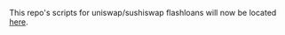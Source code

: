 This repo's scripts for uniswap/sushiswap flashloans will now be located [here](https://github.com/pedrobergamini/flashloaner-contract).
